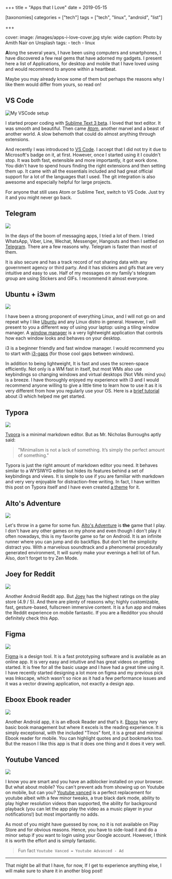 +++
title = "Apps that I Love"
date = 2019-05-15

[taxonomies]
categories = ["tech"]
tags = ["tech", "linux", "android", "list"]

+++

cover:
image: /images/apps-i-love-cover.jpg
style: wide
caption: Photo by Amith Nair on Unsplash
tags: - tech - linux

**A**long the several years, I have been using computers and smartphones, I have discovered a few real gems that have adorned my gadgets. I present here a list of Applications, for desktop and mobile that I have loved using and would recommend to anyone within a heartbeat.

Maybe you may already know some of them but perhaps the reasons why I like them would differ from yours, so read on!

## VS Code

![My VSCode setup](/blag/images/apps-i-love/vscode.png)

I started proper coding with [Sublime Text 3 beta](https://www.sublimetext.com/3). I loved that text editor. It was smooth and beautiful. Then came [Atom](https://atom.io/), another marvel and a beast of another world. A slow behemoth that could do almost anything through extensions.

And recently I was introduced to [VS Code](https://code.visualstudio.com/). I accept that I did not try it due to Microsoft's badge on it, at first. However, once I started using it I couldn't stop. It was both fast, extensible and more importantly, it got work done. You didn't have to spend hours finding the right extensions and then setting them up. It came with all the essentials included and had great official support for a lot of the languages that I used. The git integration is also awesome and especially helpful for large projects.

For anyone that still uses Atom or Sublime Text, switch to VS Code. Just try it and you might never go back.

## Telegram

![](/blag/images/apps-i-love/telegram.png)

In the days of the boom of messaging apps, I tried a lot of them. I tried WhatsApp, Viber, Line, Wechat, Messenger, Hangouts and then I settled on [Telegram](https://telegram.org/). There are a few reasons why. Telegram is faster than most of them.

It is also secure and has a track record of not sharing data with any government agency or third party. And it has stickers and gifs that are very intuitive and easy to use. Half of my messages on my family's telegram group are using Stickers and GIFs. I recommend it almost everyone.

## Ubuntu + i3wm

![](/blag/images/apps-i-love/i3.png)

I have been a strong proponent of everything Linux, and I will not go on and repeat why I like [Ubuntu](https://www.ubuntu.com/download/desktop) and any Linux distro in general. However, I will present to you a different way of using your laptop: using a tiling window manager. A [window manager](https://wiki.archlinux.org/index.php/window_manager) is a very lightweight application that controls how each window looks and behaves on your desktop.

i3 is a beginner friendly and fast window manager. I would recommend you to start with [i3-gaps](https://github.com/Airblader/i3) (for those cool gaps between windows).

In addition to being lightweight, It is fast and uses the screen-space efficiently. Not only is a WM fast in itself, but most WMs also use keybindings so changing windows and virtual desktops (Not VMs mind you) is a breeze. I have thoroughly enjoyed my experience with i3 and I would recommend anyone willing to give a little time to learn how to use it as it is very different from how you regularly use your OS. Here is a [brief tutorial](https://www.youtube.com/watch?v=j1I63wGcvU4) about i3 which helped me get started.

## Typora

![](/blag/images/apps-i-love/typora.png)

[Typora](https://typora.io/) is a minimal markdown editor. But as Mr. Nicholas Burroughs aptly said:

> "Minimalism is not a lack of something. It’s simply the perfect amount of something."

Typora is just the right amount of markdown editor you need. It behaves similar to a WYSIWYG editor but hides its features behind a set of keybindings and views. It is simple to use if you are familiar with markdown and very very enjoyable for distraction-free writing. In fact, I have written this post on Typora itself and I have even created [a theme](https://theme.typora.io/theme/Xydark/) for it.

## Alto's Adventure

![](/blag/images/apps-i-love/alto.png)

Let's throw in a game for some fun. [Alto's Adventure](http://altosadventure.com/) is **the** game that I play. I don't have any other games on my phone and even though I don't play it often nowadays, this is my favorite game so far on Android. It is an infinite runner where you can jump and do backflips. But don't let the simplicity distract you. With a marvelous soundtrack and a phenomenal procedurally generated environment, It will surely make your evenings a hell lot of fun. Also, don't forget to try Zen Mode.

## Joey for Reddit

![](/blag/images/apps-i-love/joey.jpg)

Another Android Reddit app. But [Joey](https://play.google.com/store/apps/details?id=o.o.joey&hl=en_IN) has the highest ratings on the play store (4.9 / 5). And there are plenty of reasons why; highly customizable, fast, gesture-based, fullscreen immersive content. It is a fun app and makes the Reddit experience on mobile fantastic. If you are a Redditor you should definitely check this App.

## Figma

![](/blag/images/apps-i-love/figma.png)

[Figma](https://www.figma.com/) is a design tool. It is a fast prototyping software and is available as an online app. It is very easy and intuitive and has great videos on getting started. It is free for all the basic usage and I have had a great time using it. I have recently started designing a lot more on figma and my previous pick was Inkscape, which wasn't so nice as it had a few performance issues and it was a vector drawing application, not exactly a design app.

## Eboox Ebook reader

![](/blag/images/apps-i-love/eboox.png)

Another Android app, it is an eBook Reader and that's it. [Eboox](https://play.google.com/store/apps/details?id=com.reader.books&hl=en_IN) has very basic book management but where it excels is the reading experience. It is simply exceptional, with the included "Tinos" font, it is a great and minimal Ebook reader for mobile. You can highlight quotes and put bookmarks too. But the reason I like this app is that it does one thing and it does it very well.

## Youtube Vanced

![](/blag/images/apps-i-love/YouTube-Vanced.webp)

I know you are smart and you have an adblocker installed on your browser. But what about mobile? You can't prevent ads from showing up on Youtube on mobile, but can you? [Youtube vanced](https://www.xda-developers.com/youtube-vanced-apk/) is a perfect replacement for youtube albeit with a few minor tweaks, a true black dark mode, ability to play higher resolution videos than supported, the ability for background playback (you can let the app play the video as a music player in your notifications!) but most importantly no adds.

As most of you might have guessed by now, no it is not available on Play Store and for obvious reasons. Hence, you have to side-load it and do a minor setup if you want to login using your Google account. However, I think it is worth the effort and is simply fantastic.

> Fun fact `Youtube Vanced = Youtube Advanced - Ad`

---

That might be all that I have, for now, If I get to experience anything else, I will make sure to share it in another blog post!
